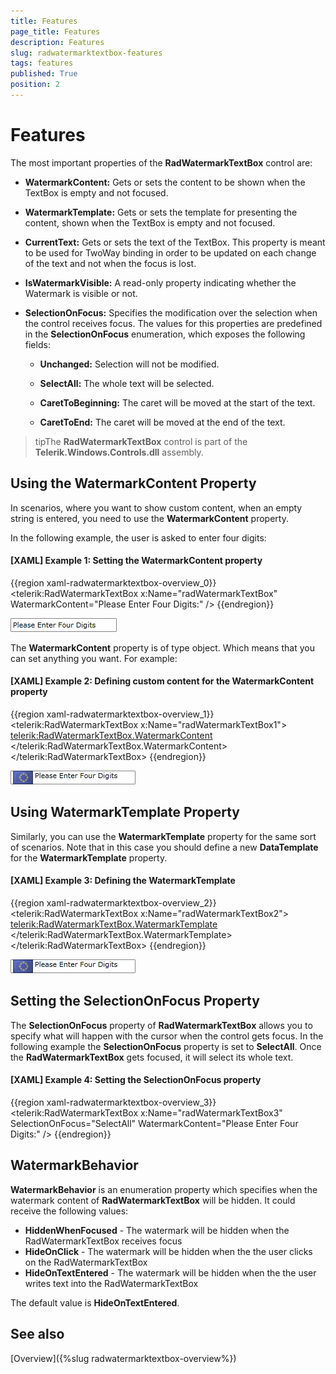 ```yaml
---
title: Features
page_title: Features
description: Features
slug: radwatermarktextbox-features
tags: features
published: True
position: 2
---
```


# Features

The most important properties of the __RadWatermarkTextBox__ control are:      

* __WatermarkContent:__ Gets or sets the content to be shown when the TextBox is empty and not focused.

* __WatermarkTemplate:__ Gets or sets the template for presenting the content, shown when the TextBox is empty and not focused.

* __CurrentText:__ Gets or sets the text of the TextBox. This property is meant to be used for TwoWay binding in order to be updated on each change of the text and not when the focus is lost.

* __IsWatermarkVisible:__ A read-only property indicating whether the Watermark is visible or not.

* __SelectionOnFocus:__ Specifies the modification over the selection when the control receives focus. The values for this properties are predefined in the __SelectionOnFocus__ enumeration, which exposes the following fields:

	* __Unchanged:__ Selection will not be modified.

	* __SelectAll:__ The whole text will be selected.

	* __CaretToBeginning:__ The caret will be moved at the start of the text.

	* __CaretToEnd:__ The caret will be moved at the end of the text.

>tipThe __RadWatermarkTextBox__ control is part of the __Telerik.Windows.Controls.dll__ assembly.

## Using the WatermarkContent Property

In scenarios, where you want to show custom content, when an empty string is entered, you need to use the __WatermarkContent__ property.

In the following example, the user is asked to enter four digits:

#### __[XAML] Example 1: Setting the WatermarkContent property__

{{region xaml-radwatermarktextbox-overview_0}}
	<telerik:RadWatermarkTextBox x:Name="radWatermarkTextBox" WatermarkContent="Please Enter Four Digits:" />
{{endregion}}

![radwatermarktextbox overview 010](images/radwatermarktextbox_overview_010.png)

The __WatermarkContent__ property is of type object. Which means that you can set anything you want. For example:

#### __[XAML] Example 2: Defining custom content for the WatermarkContent property__

{{region xaml-radwatermarktextbox-overview_1}}
	<telerik:RadWatermarkTextBox x:Name="radWatermarkTextBox1">
	    <telerik:RadWatermarkTextBox.WatermarkContent>
	        <StackPanel Orientation="Horizontal">
	            <Image Source="/Silverlight.Help.RadMaskedTextBox;component/Images/EURFlag.png" />
	            <TextBlock Margin="3,0,0,0" Text="Please Enter Four Digits" />
	        </StackPanel>
	    </telerik:RadWatermarkTextBox.WatermarkContent>
	</telerik:RadWatermarkTextBox>
{{endregion}}

![radwatermarktextbox overview 020](images/radwatermarktextbox_overview_020.png)

## Using WatermarkTemplate Property

Similarly, you can use the __WatermarkTemplate__ property for the same sort of scenarios. Note that in this case you should define a new __DataTemplate__ for the __WatermarkTemplate__ property.

#### __[XAML] Example 3: Defining the WatermarkTemplate__

{{region xaml-radwatermarktextbox-overview_2}}
	<telerik:RadWatermarkTextBox x:Name="radWatermarkTextBox2">
	    <telerik:RadWatermarkTextBox.WatermarkTemplate>
	        <DataTemplate>
	            <StackPanel Orientation="Horizontal">
	                <Image Source="/Silverlight.Help.RadMaskedTextBox;component/Images/EURFlag.png" />
	                <TextBlock Margin="3,0,0,0" Text="Please Enter Four Digits" />
	            </StackPanel>
	        </DataTemplate>
	    </telerik:RadWatermarkTextBox.WatermarkTemplate>
	</telerik:RadWatermarkTextBox>
{{endregion}}

![radwatermarktextbox overview 030](images/radwatermarktextbox_overview_030.png)

## Setting the SelectionOnFocus Property

The __SelectionOnFocus__ property of __RadWatermarkTextBox__ allows you to specify what will happen with the cursor when the control gets focus. In the following example the __SelectionOnFocus__ property is set to __SelectAll__. Once the __RadWatermarkTextBox__ gets focused, it will select its whole text.

#### __[XAML] Example 4: Setting the SelectionOnFocus property__

{{region xaml-radwatermarktextbox-overview_3}}
	<telerik:RadWatermarkTextBox x:Name="radWatermarkTextBox3" 
	                             SelectionOnFocus="SelectAll"
	                             WatermarkContent="Please Enter Four Digits:" />
{{endregion}}

## WatermarkBehavior

__WatermarkBehavior__ is an enumeration property which specifies when the watermark content of __RadWatermarkTextBox__ will be hidden.  It could receive the following values:

* __HiddenWhenFocused__ - The watermark will be hidden when the RadWatermarkTextBox receives focus
* __HideOnClick__ - The watermark will be hidden when the the user clicks on the RadWatermarkTextBox
* __HideOnTextEntered__ - The watermark will be hidden when the the user writes text into the RadWatermarkTextBox

The default value is __HideOnTextEntered__.

## See also

[Overview]({%slug radwatermarktextbox-overview%})